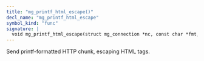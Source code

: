 ```yaml
---
title: "mg_printf_html_escape()"
decl_name: "mg_printf_html_escape"
symbol_kind: "func"
signature: |
  void mg_printf_html_escape(struct mg_connection *nc, const char *fmt, ...);
---
```


Send printf-formatted HTTP chunk, escaping HTML tags. 


